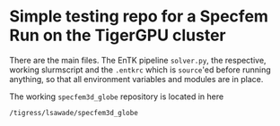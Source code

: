 # Simple testing repo for a Specfem Run on the TigerGPU cluster


There are the main files. The EnTK pipeline `solver.py`, the respective, 
working slurmscript and the `.entkrc` which is `source`'ed before running
anything, so that all environment variables and modules are in place.

The working `specfem3d_globe` repository is located in here
```bash
/tigress/lsawade/specfem3d_globe
```

